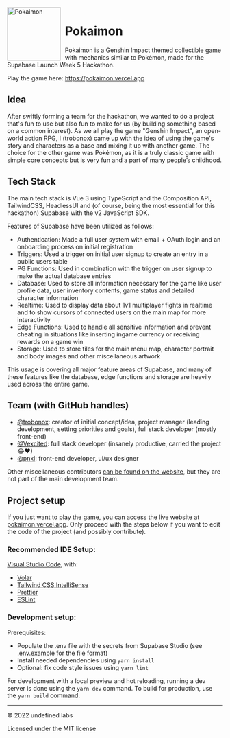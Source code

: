 <img height="125" align="left" style="float: left; margin: 0 10px 0 0;" alt="Pokaimon" src="https://cdn.discordapp.com/attachments/1007204906152767508/1007671728316633249/unknown.png">

# Pokaimon
Pokaimon is a Genshin Impact themed collectible game with mechanics similar to Pokémon, made for the Supabase Launch Week 5 Hackathon.

Play the game here: https://pokaimon.vercel.app

## Idea
After swiftly forming a team for the hackathon, we wanted to do a project that's fun to use but also fun to make for us (by building something based on a common interest). As we all play the game "Genshin Impact", an open-world action RPG, I (trobonox) came up with the idea of using the game's story and characters as a base and mixing it up with another game. The choice for the other game was Pokémon, as it is a truly classic game with simple core concepts but is very fun and a part of many people’s childhood.

## Tech Stack
The main tech stack is Vue 3 using TypeScript and the Composition API, TailwindCSS, HeadlessUI and (of course, being the most essential for this hackathon) Supabase with the v2 JavaScript SDK.

Features of Supabase have been utilized as follows:
- Authentication: Made a full user system with email + OAuth login and an onboarding process on initial registration
- Triggers: Used a trigger on initial user signup to create an entry in a public users table
- PG Functions: Used in combination with the trigger on user signup to make the actual database entries
- Database: Used to store all information necessary for the game like user profile data, user inventory contents, game status and detailed character information
- Realtime: Used to display data about 1v1 multiplayer fights in realtime and to show cursors of connected users on the main map for more interactivity
- Edge Functions: Used to handle all sensitive information and prevent cheating in situations like inserting ingame currency or receiving rewards on a game win
- Storage: Used to store tiles for the main menu map, character portrait and body images and other miscellaneous artwork

This usage is covering all major feature areas of Supabase, and many of these features like the database, edge functions and storage are heavily used across the entire game.

## Team (with GitHub handles)
- [@trobonox](https://github.com/trobonox): creator of initial concept/idea, project manager (leading development, setting priorities and goals), full stack developer (mostly front-end)
- [@Vexcited](https://github.com/vexcited): full stack developer (insanely productive, carried the project 😂♥)
- [@pnxl](https://github.com/pnxl): front-end developer, ui/ux designer

Other miscellaneous contributors [can be found on the website](https://pokaimon.vercel.app/docs/contributors), but they are not part of the main development team.

## Project setup
If you just want to play the game, you can access the live website at [pokaimon.vercel.app](https://pokaimon.vercel.app). 
Only proceed with the steps below if you want to edit the code of the project (and possibly contribute).

### Recommended IDE Setup:
[Visual Studio Code](https://code.visualstudio.com/), with:
- [Volar](https://marketplace.visualstudio.com/items?itemName=Vue.volar)
- [Tailwind CSS IntelliSense](https://marketplace.visualstudio.com/items?itemName=bradlc.vscode-tailwindcss)
- [Prettier](https://marketplace.visualstudio.com/items?itemName=esbenp.prettier-vscode)
- [ESLint](https://marketplace.visualstudio.com/items?itemName=dbaeumer.vscode-eslint)

### Development setup:
Prerequisites: 

- Populate the .env file with the secrets from Supabase Studio (see .env.example for the file format)
- Install needed dependencies using `yarn install`
- Optional: fix code style issues using `yarn lint`

For development with a local preview and hot reloading, running a dev server is done using the `yarn dev` command.
To build for production, use the `yarn build` command.

---
© 2022 undefined labs

Licensed under the MIT license

